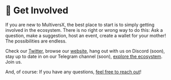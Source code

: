 # 👋 Get Involved

If you are new to MultiversX, the best place to start is to simply getting involved in the ecosystem. There is no right or wrong way to do this: Ask a question, make a suggestion, host an event, create a wallet for your mother! The possibilities are endless.

Check our [Twitter](https://twitter.com/xAllianceDAO), browse our [website](https://www.xalliance.io), hang out with us on Discord (soon), stay up to date in on our Telegram channel (soon), [explore the ecosystem](https://multiversx.com/ecosystem). Join us.

And, of course: If you have any questions, [feel free to reach out](get-in-touch.md)!
